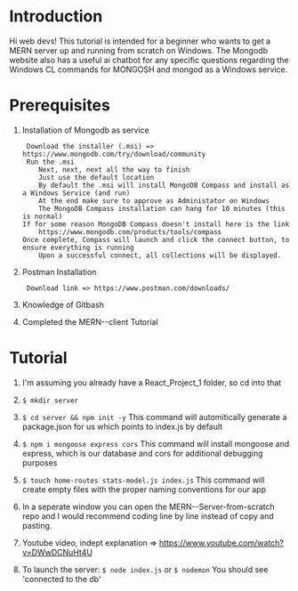 # Introduction
Hi web devs!  This tutorial is intended for a beginner who wants to get a MERN server up and running from scratch on Windows. The Mongodb website also has a useful ai chatbot for any specific questions regarding the Windows CL commands for MONGOSH and mongod as a Windows service.

# Prerequisites
1) Installation of Mongodb as service

        Download the installer (.msi) => https://www.mongodb.com/try/download/community
        Run the .msi
           Next, next, next all the way to finish
           Just use the default location
           By default the .msi will install MongoDB Compass and install as a Windows Service (and run)
           At the end make sure to approve as Administator on Windows
           The MongoDB Compass installation can hang for 10 minutes (this is normal)
       If for some reason MongoDB Compass doesn't install here is the link
           https://www.mongodb.com/products/tools/compass
       Once complete, Compass will launch and click the connect button, to ensure everything is running
           Upon a successful connect, all collections will be displayed.
   
2) Postman Installation

        Download link => https://www.postman.com/downloads/

3) Knowledge of Gitbash

4) Completed the MERN--client Tutorial

# Tutorial
1) I'm assuming you already have a React_Project_1 folder, so cd into that

2) `$ mkdir server`

3) `$ cd server && npm init -y`
   This command will automitically generate a package.json for us which points to index.js by default

4) `$ npm i mongoose express cors`
   This command will install mongoose and express, which is our database and cors for additional debugging purposes

5) `$ touch home-routes stats-model.js index.js`
   This command will create empty files with the proper naming conventions for our app

6) In a seperate window you can open the MERN--Server-from-scratch repo and I would recommend coding line by line instead of copy and pasting.
    
7) Youtube video, indept explanation => https://www.youtube.com/watch?v=DWwDCNuHt4U
    
8) To launch the server:
   `$ node index.js`
   or
   `$ nodemon`
   You should see 'connected to the db'
        
